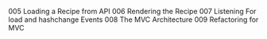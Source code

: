 005 Loading a Recipe from API
006 Rendering the Recipe
007 Listening For load and hashchange Events
008 The MVC Architecture
009 Refactoring for MVC